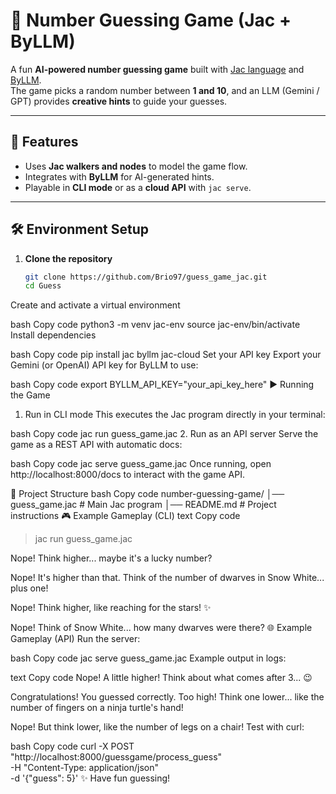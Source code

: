 # 🎲 Number Guessing Game (Jac + ByLLM)

A fun **AI-powered number guessing game** built with [Jac language](https://jac-lang.org) and [ByLLM](https://pypi.org/project/byllm/).  
The game picks a random number between **1 and 10**, and an LLM (Gemini / GPT) provides **creative hints** to guide your guesses.

---

## 🚀 Features
- Uses **Jac walkers and nodes** to model the game flow.
- Integrates with **ByLLM** for AI-generated hints.
- Playable in **CLI mode** or as a **cloud API** with `jac serve`.

---

## 🛠️ Environment Setup

1. **Clone the repository**
   ```bash
   git clone https://github.com/Brio97/guess_game_jac.git
   cd Guess
Create and activate a virtual environment

bash
Copy code
python3 -m venv jac-env
source jac-env/bin/activate
Install dependencies

bash
Copy code
pip install jac byllm jac-cloud
Set your API key
Export your Gemini (or OpenAI) API key for ByLLM to use:

bash
Copy code
export BYLLM_API_KEY="your_api_key_here"
▶️ Running the Game
1. Run in CLI mode
This executes the Jac program directly in your terminal:

bash
Copy code
jac run guess_game.jac
2. Run as an API server
Serve the game as a REST API with automatic docs:

bash
Copy code
jac serve guess_game.jac
Once running, open http://localhost:8000/docs to interact with the game API.

📂 Project Structure
bash
Copy code
number-guessing-game/
│── guess_game.jac         # Main Jac program
│── README.md              # Project instructions
🎮 Example Gameplay (CLI)
text
Copy code
> jac run guess_game.jac

Nope! Think higher... maybe it's a lucky number?

Nope! It's higher than that. Think of the number of dwarves in Snow White... plus one!

Nope! Think higher, like reaching for the stars! ✨

Nope! Think of Snow White... how many dwarves were there?
🌐 Example Gameplay (API)
Run the server:

bash
Copy code
jac serve guess_game.jac
Example output in logs:

text
Copy code
Nope! A little higher! Think about what comes after 3... 😉

Congratulations! You guessed correctly.
Too high! Think one lower... like the number of fingers on a ninja turtle's hand!

Nope! But think lower, like the number of legs on a chair!
Test with curl:

bash
Copy code
curl -X POST "http://localhost:8000/guessgame/process_guess" \
     -H "Content-Type: application/json" \
     -d '{"guess": 5}'
✨ Have fun guessing!
